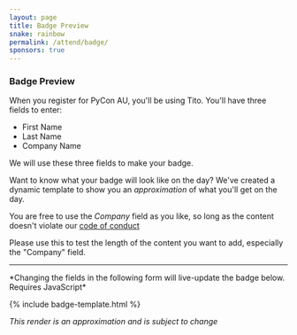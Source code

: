 ```yaml
---
layout: page
title: Badge Preview
snake: rainbow
permalink: /attend/badge/
sponsors: true
---
```


### Badge Preview

When you register for PyCon AU, you'll be using Tito. You'll have three fields to enter: 
 * First Name
 * Last Name
 * Company Name

We will use these three fields to make your badge. 

Want to know what your badge will look like on the day? We've created a dynamic template to show you an *approximation* of what you'll get on the day.

You are free to use the *Company* field as you like, so long as the content doesn't violate our [code of conduct](/conduct) 

Please use this to test the length of the content you want to add, especially the "Company" field. 

<hr>
*Changing the fields in the following form will live-update the badge below. Requires JavaScript*

{% include badge-template.html %}

*This render is an approximation and is subject to change*

